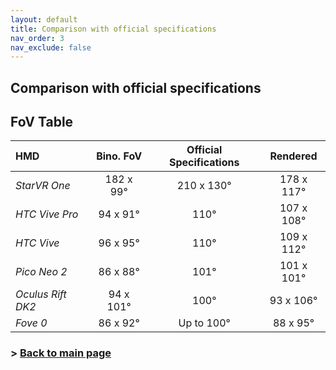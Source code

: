```yaml
---
layout: default
title: Comparison with official specifications
nav_order: 3
nav_exclude: false
---
```

## Comparison with official specifications

## FoV Table

HMD | Bino. FoV | Official Specifications | Rendered
:--- | :---: | :---: | :---:
*StarVR One* |182 x 99°|210 x 130°|178 x 117° 
*HTC Vive Pro* |94 x 91°|110°|107 x 108° 
*HTC Vive* |96 x 95°|110°|109 x 112° 
*Pico Neo 2* |86 x 88°|101°|101 x 101° 
*Oculus Rift DK2* |94 x 101°|100°|93 x 106° 
*Fove 0* |86 x 92°|Up to 100°|88 x 95°

### > [Back to main page](https://zeissvisionsciencelab.github.io/HMD-FOV/)